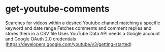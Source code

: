 # get-youtube-comments
Searches for videos within a desired Youtube channel matching a specific keyword and date range
Fetches comments and comment replies and stores them in a CSV file
Uses YouTube Data API
needs a Google account and Google OAuth 2.0 credentials (https://developers.google.com/youtube/v3/getting-started)
 
